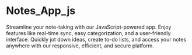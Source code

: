 # Notes_App_js
Streamline your note-taking with our JavaScript-powered app. Enjoy features like real-time sync, easy categorization, and a user-friendly interface. Quickly jot down ideas, create to-do lists, and access your notes anywhere with our responsive, efficient, and secure platform.
